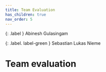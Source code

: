 ```yaml
---
title: Team Evaluation
has_children: true
nav_order: 5
---
```


{: .label }
Abinesh Gulasingam

{: .label. label-green }
Sebastian Lukas Nieme

# Team evaluation
